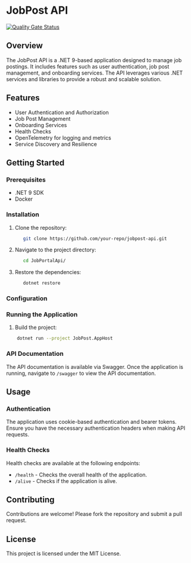 # JobPost API
[![Quality Gate Status](https://sonarcloud.io/api/project_badges/measure?project=Gagan-C_JobPortalApi&metric=alert_status)](https://sonarcloud.io/summary/new_code?id=Gagan-C_JobPortalApi)
## Overview
The JobPost API is a .NET 9-based application designed to manage job postings. It includes features such as user authentication, job post management, and onboarding services. The API leverages various .NET services and libraries to provide a robust and scalable solution.

## Features
- User Authentication and Authorization
- Job Post Management
- Onboarding Services
- Health Checks
- OpenTelemetry for logging and metrics
- Service Discovery and Resilience

## Getting Started

### Prerequisites
- .NET 9 SDK
- Docker

### Installation
1. Clone the repository:

	```bash
	   git clone https://github.com/your-repo/jobpost-api.git
	```
2. Navigate to the project directory:
    ```bash
	   cd JobPortalApi/
	```
3. Restore the dependencies:
    ```bash
	   dotnet restore
	```


### Configuration

### Running the Application
1. Build the project:
```bash
	dotnet run --project JobPost.AppHost
```

### API Documentation
The API documentation is available via Swagger. Once the application is running, navigate to `/swagger` to view the API documentation.

## Usage
### Authentication
The application uses cookie-based authentication and bearer tokens. Ensure you have the necessary authentication headers when making API requests.

### Health Checks
Health checks are available at the following endpoints:
- `/health` - Checks the overall health of the application.
- `/alive` - Checks if the application is alive.

## Contributing
Contributions are welcome! Please fork the repository and submit a pull request.

## License
This project is licensed under the MIT License.